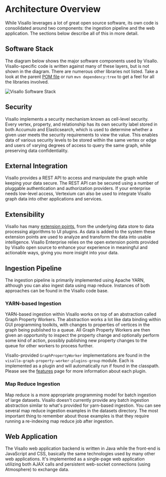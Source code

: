 # Architecture Overview

While Visallo leverages a lot of great open source software, its own code is consolidated around two components: the
ingestion pipeline and the web application. The sections below describe all of this in more detail.

## Software Stack

The diagram below shows the major software components used by Visallo. Visallo-specific code is written against many of
these layers, but is not shown in the diagram. There are numerous other libraries not listed. Take a look at the parent
[POM file](https://github.com/v5analytics/visallo/blob/master/root/pom.xml) or run `mvn dependency:tree` to get a feel for all the libraries involved.

![Visallo Software Stack](img/visallo-software-stack.png)

## Security

Visallo implements a security mechanism known as cell-level security. Every vertex, property, and relationship has its own security label stored in both Accumulo and Elasticsearch, which is used to determine whether a given user meets the security requirements to view the value. This enables data of various security levels to be stored within the same vertex or edge and users of varying degrees of access to query the same graph, while preserving data confidentiality.

## External Integration

Visallo provides a REST API to access and manipulate the graph while keeping your data secure. The REST API can be secured using a number of pluggable authentication and authorization providers. If your enterprise needs low-level access, Vertexium can also be used to integrate Visallo graph data into other applications and services.

## Extensibility

Visallo has many [extension points](extension-points.md), from the underlying data store to data processing algorithms to UI plugins. As data is added to the system these extension points are used to analyze and transform the data into usable intelligence. Visallo Enterprise relies on the open extension points provided by Visallo open source to enhance your experience in meaningful and actionable ways, giving you more insight into your data.

## Ingestion Pipeline

The ingestion pipeline is primarily implemented using Apache YARN, although you can also ingest data using map reduce.
Instances of both approaches can be found in the Visallo code base.

### YARN-based Ingestion

YARN-based ingestion within Visallo works on top of an abstraction called Graph Property Workers. The abstraction
works a lot like data binding within GUI programming toolkits, with changes to properties of vertices in the graph
being published to a queue. All Graph Property Workers are then given an opportunity to inspect the property change and
optionally perform some kind of action, possibly publishing new property changes to the queue for other workers to
process further.

Visallo-provided `GraphPropertyWorker` implementations are found in the `visallo-graph-property-worker-plugins-group` module.
Each is implemented as a plugin and will automatically run if found in the classpath. Please see
the [features](features.md) page for more information about each plugin.

### Map Reduce Ingestion

Map reduce is a more appropriate programming model for batch ingestion of large datasets. Visallo doesn't currently
provide any batch ingestion abstraction similar to what's provided for yarn-based ingestion. You can see several map
reduce ingestion examples in the datasets directory. The most important thing to remember about those examples
is that they require running a re-indexing map reduce job after ingestion.

## Web Application

The Visallo web application backend is written in Java while the front-end is JavaScript and CSS, basically the same
technologies used by many other web applications. It's implemented as a single-page web application utilizing both
AJAX calls and persistent web-socket connections (using Atmosphere) to exchange data.
